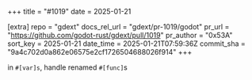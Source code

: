 +++
title = "#1019"
date = 2025-01-21

[extra]
repo = "gdext"
docs_rel_url = "gdext/pr-1019/godot"
pr_url = "https://github.com/godot-rust/gdext/pull/1019"
pr_author = "0x53A"
sort_key = 2025-01-21
date_time = 2025-01-21T07:59:36Z
commit_sha = "9a4c702d0a862e06575e2cf1726504688026f914"
+++

in `#[var]s`, handle renamed `#[func]`s
